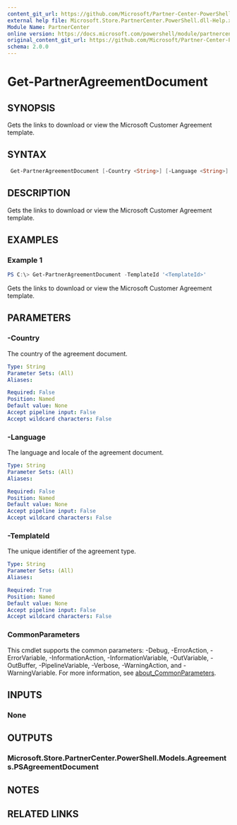 ```yaml
---
content_git_url: https://github.com/Microsoft/Partner-Center-PowerShell/blob/master/docs/help/Get-PartnerAgreementDocument.md
external help file: Microsoft.Store.PartnerCenter.PowerShell.dll-Help.xml
Module Name: PartnerCenter
online version: https://docs.microsoft.com/powershell/module/partnercenter/Get-PartnerAgreementDocument
original_content_git_url: https://github.com/Microsoft/Partner-Center-PowerShell/blob/master/docs/help/Get-PartnerAgreementDocument.md
schema: 2.0.0
---
```


# Get-PartnerAgreementDocument

## SYNOPSIS
Gets the links to download or view the Microsoft Customer Agreement template.

## SYNTAX

```powershell
 Get-PartnerAgreementDocument [-Country <String>] [-Language <String>] -TemplateId <String> [<CommonParameters>]
```

## DESCRIPTION
Gets the links to download or view the Microsoft Customer Agreement template.

## EXAMPLES

### Example 1
```powershell
PS C:\> Get-PartnerAgreementDocument -TemplateId '<TemplateId>'
```

Gets the links to download or view the Microsoft Customer Agreement template.

## PARAMETERS

### -Country
The country of the agreement document.

```yaml
Type: String
Parameter Sets: (All)
Aliases:

Required: False
Position: Named
Default value: None
Accept pipeline input: False
Accept wildcard characters: False
```

### -Language
The language and locale of the agreement document.

```yaml
Type: String
Parameter Sets: (All)
Aliases:

Required: False
Position: Named
Default value: None
Accept pipeline input: False
Accept wildcard characters: False
```

### -TemplateId
The unique identifier of the agreement type.

```yaml
Type: String
Parameter Sets: (All)
Aliases:

Required: True
Position: Named
Default value: None
Accept pipeline input: False
Accept wildcard characters: False
```

### CommonParameters
This cmdlet supports the common parameters: -Debug, -ErrorAction, -ErrorVariable, -InformationAction, -InformationVariable, -OutVariable, -OutBuffer, -PipelineVariable, -Verbose, -WarningAction, and -WarningVariable. For more information, see [about_CommonParameters](http://go.microsoft.com/fwlink/?LinkID=113216).

## INPUTS

### None

## OUTPUTS

### Microsoft.Store.PartnerCenter.PowerShell.Models.Agreements.PSAgreementDocument

## NOTES

## RELATED LINKS
